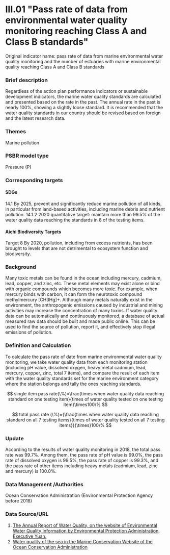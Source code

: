 # III.01 "Pass rate of data from environmental water quality monitoring reaching Class A and Class B standards"
Original indicator name: pass rate of data from marine environmental water quality monitoring and the number of estuaries with marine environmental quality reaching Class A and Class B standards

<script type="text/javascript" src="http://cdn.mathjax.org/mathjax/latest/MathJax.js?config=TeX-AMS-MML_HTMLorMML"></script>

### Brief description
Regardless of the action plan performance indicators or sustainable development indicators, the marine water quality standards are calculated and presented based on the rate in the past. The annual rate in the past is nearly 100%, showing a slightly loose standard. It is recommended that the water quality standards in our country should be revised based on foreign and the latest research data.
### Themes
Marine pollution
### PSBR model type
Pressure (P)
### Corresponding targets
#### SDGs
14.1 By 2025, prevent and significantly reduce marine pollution of all kinds, in particular from land-based activities, including marine debris and nutrient pollution. 14.1.2 2020 quantitative target: maintain more than 99.5% of the water quality data reaching the standards in 8 of the testing items.
#### Aichi Biodiversity Targets
Target 8 By 2020, pollution, including from excess nutrients, has been brought to levels that are not detrimental to ecosystem function and biodiversity.
### Background
Many toxic metals can be found in the ocean including mercury, cadmium, lead, copper, and zinc, etc. These metal elements may exist alone or bind with organic compounds which becomes more toxic. For example, when mercury binds with carbon, it can form the neurotoxic compound methylmercury [CH3Hg]+. Although many metals naturally exist in the environment, the anthropogenic emissions caused by industrial and mining activities may increase the concentration of many toxins. If water quality data can be automatically and continuously monitored, a database of actual measured raw data should be built and made public online. This can be used to find the source of pollution, report it, and effectively stop illegal emissions of pollution.
### Definition and Calculation
To calculate the pass rate of date from marine environmental water quality monitoring, we take water quality data from each monitoring station (including pH value, dissolved oxygen, heavy metal cadmium, lead, mercury, copper, zinc, total 7 items), and compare the result of each item with the water quality standards set for the marine environment category where the station belongs and tally the ones reaching standards.

$$ single item pass rate(\%)=\frac{times when water quality data reaching standard on one testing item}{times of water quality tested on one testing item}\times100\% $$

$$ total pass rate (\%)={\frac{times when water quality data reaching standard on all 7 testing items}{times of water quality tested on all 7 testing items}}{\times}100\% $$

### Update
According to the results of water quality monitoring in 2018, the total pass rate was 99.7%. Among them, the pass rate of pH value is 99.0%, the pass rate of dissolved oxygen is 99.5%, the pass rate of copper is 99.3%, and the pass rate of other items including heavy metals (cadmium, lead, zinc and mercury) is 100.0%.
### Data Management /Authorities
Ocean Conservation Administration (Environmental Protection Agency before 2018)
### Data Source/URL
1.  [The Annual Report of Water Quality, on the website of Environmental Water Quality Information by Environmental Protection Administration, Executive Yuan.](https://wq.epa.gov.tw/Code/Report/ReportList.aspx)
2.  [Water quality of the sea in the Marine Conservation Website of the Ocean Conservation Administration](https://iocean.oca.gov.tw/OCA_OceanConservation/PUBLIC/Marine_WaterQuality.aspx)
